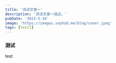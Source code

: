 ```yaml
---
title: '测试文章一'
description: '测试文章一描述。'
pubDate: '2023-5-18'
image: 'https://images.sayhub.me/blog/cover.jpeg'
tags: [test1]
---
```


### 测试

test